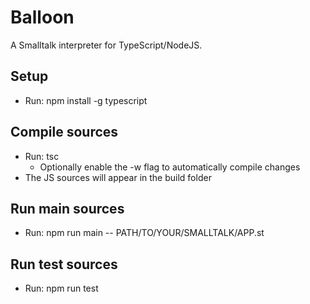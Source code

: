 # Balloon
A Smalltalk interpreter for TypeScript/NodeJS.

## Setup
* Run: npm install -g typescript

## Compile sources
* Run: tsc
	* Optionally enable the -w flag to automatically compile changes
* The JS sources will appear in the build folder

## Run main sources
* Run: npm run main -- PATH/TO/YOUR/SMALLTALK/APP.st

## Run test sources
* Run: npm run test